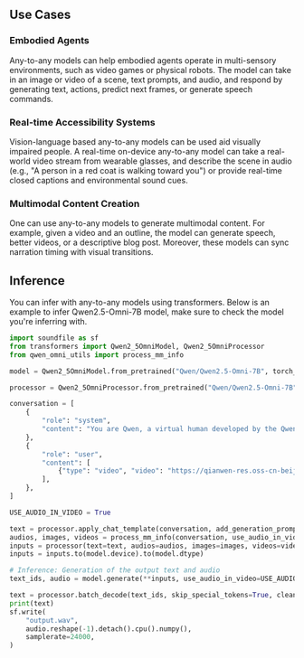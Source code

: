 ## Use Cases

### Embodied Agents

Any-to-any models can help embodied agents operate in multi-sensory environments, such as video games or physical robots. The model can take in an image or video of a scene, text prompts, and audio, and respond by generating text, actions, predict next frames, or generate speech commands.

### Real-time Accessibility Systems

Vision-language based any-to-any models can be used aid visually impaired people. A real-time on-device any-to-any model can take a real-world video stream from wearable glasses, and describe the scene in audio (e.g., "A person in a red coat is walking toward you") or provide real-time closed captions and environmental sound cues.

### Multimodal Content Creation

One can use any-to-any models to generate multimodal content. For example, given a video and an outline, the model can generate speech, better videos, or a descriptive blog post. Moreover, these models can sync narration timing with visual transitions.

## Inference

You can infer with any-to-any models using transformers. Below is an example to infer Qwen2.5-Omni-7B model, make sure to check the model you're inferring with.

```python
import soundfile as sf
from transformers import Qwen2_5OmniModel, Qwen2_5OmniProcessor
from qwen_omni_utils import process_mm_info

model = Qwen2_5OmniModel.from_pretrained("Qwen/Qwen2.5-Omni-7B", torch_dtype="auto", device_map="auto")

processor = Qwen2_5OmniProcessor.from_pretrained("Qwen/Qwen2.5-Omni-7B")

conversation = [
    {
        "role": "system",
        "content": "You are Qwen, a virtual human developed by the Qwen Team, Alibaba Group, capable of perceiving auditory and visual inputs, as well as generating text and speech.",
    },
    {
        "role": "user",
        "content": [
            {"type": "video", "video": "https://qianwen-res.oss-cn-beijing.aliyuncs.com/Qwen2.5-Omni/draw.mp4"},
        ],
    },
]

USE_AUDIO_IN_VIDEO = True

text = processor.apply_chat_template(conversation, add_generation_prompt=True, tokenize=False)
audios, images, videos = process_mm_info(conversation, use_audio_in_video=USE_AUDIO_IN_VIDEO)
inputs = processor(text=text, audios=audios, images=images, videos=videos, return_tensors="pt", padding=True, use_audio_in_video=USE_AUDIO_IN_VIDEO)
inputs = inputs.to(model.device).to(model.dtype)

# Inference: Generation of the output text and audio
text_ids, audio = model.generate(**inputs, use_audio_in_video=USE_AUDIO_IN_VIDEO)

text = processor.batch_decode(text_ids, skip_special_tokens=True, clean_up_tokenization_spaces=False)
print(text)
sf.write(
    "output.wav",
    audio.reshape(-1).detach().cpu().numpy(),
    samplerate=24000,
)
```
